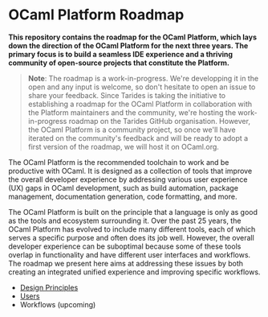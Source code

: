 # OCaml Platform Roadmap

**This repository contains the roadmap for the OCaml Platform, which lays down
the direction of the OCaml Platform for the next three years. The primary focus
is to build a seamless IDE experience and a thriving community of open-source
projects that constitute the Platform.**

> **Note**: The roadmap is a work-in-progress. We're developping it in the open
> and any input is welcome, so don't hesitate to open an issue to share your
> feedback. Since Tarides is taking the initiative to establishing a roadmap for
> the OCaml Platform in collaboration with the Platform maintainers and the
> community, we're hosting the work-in-progress roadmap on the Tarides GitHub
> organisation. However, the OCaml Platform is a community project, so once
> we'll have iterated on the community's feedback and will be ready to adopt a
> first version of the roadmap, we will host it on OCaml.org.

The OCaml Platform is the recommended toolchain to work and be productive with
OCaml. It is designed as a collection of tools that improve the overall
developer experience by addressing various user experience (UX) gaps in OCaml
development, such as build automation, package management, documentation
generation, code formatting, and more.

The OCaml Platform is built on the principle that a language is only as good as
the tools and ecosystem surrounding it. Over the past 25 years, the OCaml
Platform has evolved to include many different tools, each of which serves a
specific purpose and often does its job well. However, the overall developer
experience can be suboptimal because some of these tools overlap in
functionality and have different user interfaces and workflows. The roadmap we
present here aims at addressing these issues by both creating an integrated
unified experience and improving specific workflows.

- [Design Principles](./principles.md)
- [Users](./users.md)
- Workflows (upcoming)
